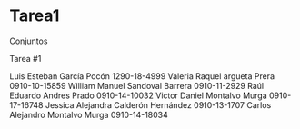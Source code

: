 # Tarea1
Conjuntos


Tarea #1

Luis Esteban García Pocón		            1290-18-4999
Valeria Raquel argueta Prera 		        0910-10-15859
William Manuel Sandoval Barrera	        0910-11-2929
Raúl Eduardo Andres Prado		            0910-14-10032
Victor Daniel Montalvo Murga          	0910-17-16748
Jessica Alejandra Calderón Hernández	  0910-13-1707
Carlos Alejandro Montalvo Murga 	      0910-14-18034
